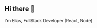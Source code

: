 ## Hi there 👋 
I'm Elias, FullStack Developer (React, Node)

<!--
### 🔭 I’m currently working on ... 
### 🌱 I’m currently learning ...
### 👯 I’m looking to collaborate on ...
### 🤔 I’m looking for help with ...
### 💬 Ask me about ...
### 📫 How to reach me: ...
### 😄 Pronouns: ...
### ⚡ Fun fact: ...
-->
